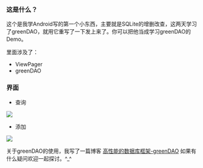### 这是什么？

这个是我学Android写的第一个小东西，主要就是SQLite的增删改查，这两天学习了greenDAO，就用它重写了一下发上来了。你可以把他当成学习greenDAO的Demo。

里面涉及了：

- ViewPager
- greenDAO


### 界面

- 查询

![](http://i4.tietuku.com/a5d0b11801845455.png)

- 添加

![](http://i4.tietuku.com/c0b12f4b7a36cc63.png)


关于greenDAO的使用，我写了一篇博客 [高性能的数据库框架-greenDAO](http://tangyingqi.com/2015/12/18/%E9%AB%98%E6%80%A7%E8%83%BD%E7%9A%84%E6%95%B0%E6%8D%AE%E5%BA%93%E6%A1%86%E6%9E%B6-greenDAO/) 如果有什么疑问欢迎一起探讨。^_^